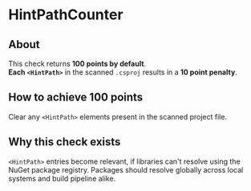 # HintPathCounter

## About
This check returns **100 points by default**.  
**Each `<HintPath>`** in the scanned `.csproj` results in a **10 point penalty**.

## How to achieve 100 points
Clear any `<HintPath>` elements present in the scanned project file.

## Why this check exists
`<HintPath>` entries become relevant, if libraries can't resolve using the NuGet package registry.
Packages should resolve globally across local systems and build pipeline alike.